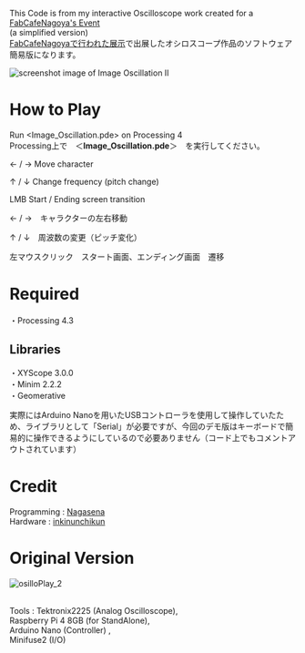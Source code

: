 This Code is from my interactive Oscilloscope work created for a [FabCafeNagoya's Event](https://www.instagram.com/p/C3R3qTwPpvE/?utm_source=ig_web_copy_link&igsh=MzRlODBiNWFlZA==)
<br>
(a simplified version)
<br>
[FabCafeNagoyaで行われた展示](https://www.instagram.com/p/C3R3qTwPpvE/?utm_source=ig_web_copy_link&igsh=MzRlODBiNWFlZA==)で出展したオシロスコープ作品のソフトウェア簡易版になります。

![screenshot image of Image Oscillation II](https://github.com/na-gasena/Image_Oscillation-II--Daisy-Bell-2024-/assets/102959583/fdd612d1-8294-4dbe-8567-ae87aeeb788d)



# **How to Play**
Run  <Image_Oscillation.pde>  on Processing 4
<br>
Processing上で　＜**Image_Oscillation.pde**＞　を実行してください。

← / → Move character

↑ / ↓ Change frequency (pitch change)

LMB Start / Ending screen transition

← / →　キャラクターの左右移動

↑ / ↓　周波数の変更（ピッチ変化）

左マウスクリック　スタート画面、エンディング画面　遷移



# **Required**
・Processing 4.3


## **Libraries**
・XYScope 3.0.0
<br>
・Minim 2.2.2
<br>
・Geomerative
<br>

実際にはArduino Nanoを用いたUSBコントローラを使用して操作していたため、ライブラリとして「Serial」が必要ですが、今回のデモ版はキーボードで簡易的に操作できるようにしているので必要ありません（コード上でもコメントアウトされています）



# **Credit**
Programming : [Nagasena](https://twitter.com/due9102)
<br>
Hardware : [inkinunchikun](https://www.instagram.com/rin.rin369?utm_source=ig_web_button_share_sheet&igsh=ZDNlZDc0MzIxNw==)


# Original Version

![osilloPlay_2](https://github.com/na-gasena/Image_Oscillation-II--Daisy-Bell-2024-/assets/102959583/745ccf82-ea0f-452b-801b-9663e362294f)

<br>
Tools : Tektronix2225 (Analog Oscilloscope),<br> Raspberry Pi 4 8GB (for StandAlone),<br> Arduino Nano (Controller) ,<br> Minifuse2 (I/O)
